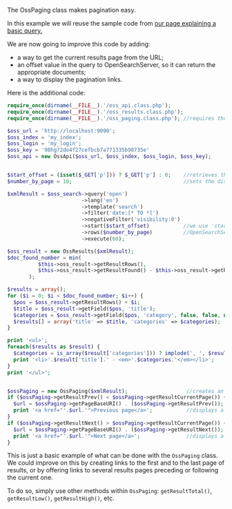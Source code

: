The OssPaging class makes pagination easy.

In this example we will reuse the sample code from [our page explaining a basic query.](Run-a-query-with-different-parameters)

We are now going to improve this code by adding:
* a way to get the current results page from the URL;
* an offset value in the query to OpenSearchServer, so it can return the appropriate documents;
* a way to display the pagination links.

Here is the additional code:

```php 
require_once(dirname(__FILE__).'/oss_api.class.php');
require_once(dirname(__FILE__).'/oss_results.class.php');
require_once(dirname(__FILE__).'/oss_paging.class.php'); //requires the OssPaging class

$oss_url = 'http://localhost:9090';
$oss_index = 'my_index';
$oss_login = 'my_login';
$oss_key = '98hg72de4f27cefbcb7a771335b98735e'
$oss_api = new OssApi($oss_url, $oss_index, $oss_login, $oss_key);


$start_offset = (isset($_GET['p'])) ? $_GET['p'] : 0;    //retrieves the current page from URL, defaults to 0.
$number_by_page = 10;                                    //sets the display to 10 documents per page

$xmlResult = $oss_search->query('open')
                        ->lang('en')
                        ->template('search')
                        ->filter('date:[* TO *]')
                        ->negativeFilter('visibility:0') 
                        ->start($start_offset)           //we use 'start()' to tell OpenSearchServer what is the offset
                        ->rows($number_by_page)          //OpenSearchServer will return at most $number_by_page document by query
                        ->execute(60);

$oss_result = new OssResults($xmlResult);        
$doc_found_number = min(
          $this->oss_result->getResultRows(), 
          $this->oss_result->getResultFound() - $this->oss_result->getResultCollapsedCount() - $startOffset
       );

$results = array();
for ($i = 0; $i < $doc_found_number; $i++) {
  $pos = $oss_result->getResultRows() + $i;
  $title = $oss_result->getField($pos, 'title');
  $categories = $oss_result->getField($pos, 'category', false, false, null, true);
  $results[] = array('title' => $title, 'categories' => $categories);
}

print '<ul>';
foreach($results as $result) {
  $categories = is_array($result['categories'])) ? implode(', ', $result['categories']) : $result['categories'];
  print '<li>'.$result['title'].' - <em>'.$categories.'</em></li>';
}
print '</ul>';


$ossPaging = new OssPaging($xmlResult);                   //creates an OssPaging object
if ($ossPaging->getResultPrev() < $ossPaging->getResultCurrentPage()) {
  $url = $ossPaging->getPageBaseURI() . ($ossPaging->getResultPrev());
  print '<a href="'.$url.'">Previous page</a>';           //displays a link to the previous page
}
if ($ossPaging->getResultNext() > $ossPaging->getResultCurrentPage()) {
  $url = $ossPaging->getPageBaseURI() . ($ossPaging->getResultNext());
  print '<a href="'.$url.'">Next page</a>';               //displays a link to the next page
}
```

This is just a basic example of what can be done with the `OssPaging` class. We could improve on this by creating links to the first and to the last page of results, or by offering links to several results pages preceding or following the current one.

To do so, simply use other methods within `OssPaging`: `getResultTotal()`, `getResultLow()`, `getResultHigh()`, etc.

